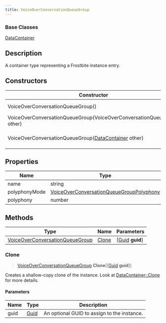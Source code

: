 ```yaml
---
title: VoiceOverConversationQueueGroup
---
```

### Base Classes

[DataContainer](/vext/ref/shared/class/datacontainer)

## Description

A container type representing a Frostbite instance entry.

## Constructors

| Constructor                                                                                | Description                                                                                                                                           |
| ------------------------------------------------------------------------------------------ | ----------------------------------------------------------------------------------------------------------------------------------------------------- |
| VoiceOverConversationQueueGroup()                                                          | Create a new instance of this container type.                                                                                                         |
| VoiceOverConversationQueueGroup(VoiceOverConversationQueueGroup other)                     | Create a reference copy of an instance of the same type.                                                                                              |
| VoiceOverConversationQueueGroup([DataContainer](/vext/ref/shared/class/datacontainer) other) | Upcast an instance of type [DataContainer](/vext/ref/shared/class/datacontainer) to [VoiceOverConversationQueueGroup](/vext/ref/fb/voiceoverconversationqueuegroup/). |

## Properties

| Name          | Type                                                                                 | Description |
| ------------- | ------------------------------------------------------------------------------------ | ----------- |
| name          | string                                                                               |             |
| polyphonyMode | [VoiceOverConversationQueueGroupPolyphony](/vext/ref/fb/voiceoverconversationqueuegrouppolyphony/) |             |
| polyphony     | number                                                                               |             |

## Methods

| Type                                                               | Name            | Parameters                                     |
| ------------------------------------------------------------------ | --------------- | ---------------------------------------------- |
| [VoiceOverConversationQueueGroup](/vext/ref/fb/voiceoverconversationqueuegroup/) | [Clone](#clone) | \[[Guid](/vext/ref/shared/class/guid) **guid**\] |

### Clone

> [VoiceOverConversationQueueGroup](/vext/ref/fb/voiceoverconversationqueuegroup/) **Clone**(\[[Guid](/vext/ref/shared/class/guid) **guid**\])

Creates a shallow-copy clone of the instance. Look at [DataContainer::Clone](/vext/ref/shared/class/datacontainer#clone) for more details.

#### Parameters

| Name | Type         | Description                                 |
| ---- | ------------ | ------------------------------------------- |
| guid | [Guid](/vext/ref/shared/class/guid/) | An optional GUID to assign to the instance. |
